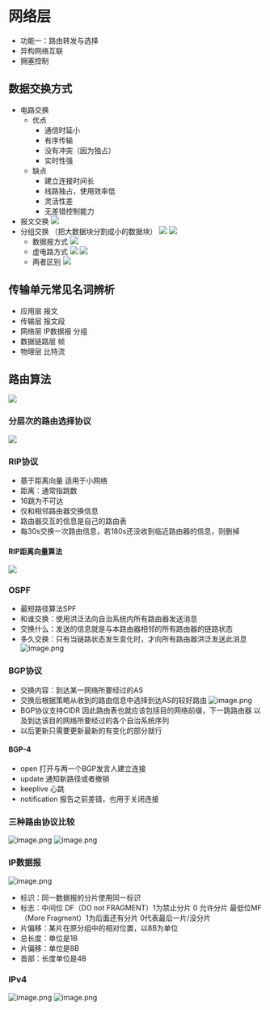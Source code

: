 # 网络层
- 功能一：路由转发与选择
- 异构网络互联
- 拥塞控制
## 数据交换方式
- 电路交换
  - 优点
    - 通信时延小
    - 有序传输
    - 没有冲突（因为独占）
    - 实时性强
  - 缺点
    - 建立连接时间长
    - 线路独占，使用效率低
    - 灵活性差
    - 无差错控制能力
- 报文交换
![](https://i.loli.net/2019/12/15/vHaMWCXN3YLk1du.png)
- 分组交换 （把大数据块分割成小的数据块）
![](https://i.loli.net/2019/12/15/tqoYscKbnIg4k6m.png)
![](https://i.loli.net/2019/12/15/oWCn6mH9wt1EXkd.png)
  - 数据报方式
  ![](https://i.loli.net/2019/12/15/QcIZ8Wnsj5AJ63i.png)
  - 虚电路方式
  ![](https://i.loli.net/2019/12/15/yl4HQmITxWt53rc.png)
  ![](https://i.loli.net/2019/12/15/e6LpFxsyMq3Brm9.png)
  - 两者区别
  ![](https://i.loli.net/2019/12/15/SniGjwUyNVom3sK.png)


## 传输单元常见名词辨析
  - 应用层 报文
  - 传输层 报文段
  - 网络层 IP数据报 分组
  - 数据链路层 帧
  - 物理层 比特流
## 路由算法
![](https://i.loli.net/2019/12/15/nfhNvxWLsSHwj6V.png)
### 分层次的路由选择协议
![](https://i.loli.net/2019/12/15/k8gqz7MCNfSeArZ.png)
### RIP协议
- 基于距离向量 适用于小网络
- 距离：通常指跳数
- 16跳为不可达
- 仅和相邻路由器交换信息
- 路由器交互的信息是自己的路由表
- 每30s交换一次路由信息，若180s还没收到临近路由器的信息，则删掉
#### RIP距离向量算法
![](https://i.loli.net/2019/12/15/AF8x2HzCZVMUmpu.png)
### OSPF
- 最短路径算法SPF
- 和谁交换：使用洪泛法向自治系统内所有路由器发送消息
- 交换什么：发送的信息就是与本路由器相邻的所有路由器的链路状态
- 多久交换：只有当链路状态发生变化时，才向所有路由器洪泛发送此消息
![image.png](https://i.loli.net/2019/12/15/JRkBl16vqt8hDP7.png)
### BGP协议
- 交换内容：到达某一网络所要经过的AS
- 交换后根据策略从收到的路由信息中选择到达AS的较好路由
![image.png](https://i.loli.net/2019/12/15/sZOx2FBYQClgKJ8.png)
- BGP协议支持CIDR 因此路由表也就应该包括目的网络前缀，下一跳路由器 以及到达该目的网络所要经过的各个自治系统序列
- 以后更新只需要更新最新的有变化的部分就行
#### BGP-4
- open 打开与两一个BGP发言人建立连接
- update 通知新路径或者撤销
- keeplive 心跳
- notification 报告之前差错，也用于关闭连接
### 三种路由协议比较
![image.png](https://i.loli.net/2019/12/15/IE5rSkFjA2dXRQy.png)
![image.png](https://i.loli.net/2019/12/15/Vm2zRceZhMwb4Ky.png)

### IP数据报
![image.png](https://i.loli.net/2019/12/15/dsN3SLV7JwfyT9r.png)
- 标识：同一数据报的分片使用同一标识
- 标志：中间位 DF（DO not FRAGMENT）1为禁止分片 0 允许分片 最低位MF（More Fragment）1为后面还有分片 0代表最后一片/没分片
- 片偏移：某片在原分组中的相对位置，以8B为单位
- 总长度：单位是1B
- 片偏移：单位是8B
- 首部：长度单位是4B
### IPv4
![image.png](https://i.loli.net/2019/12/15/bQCymVxMzRXdsTv.png)
![image.png](https://i.loli.net/2019/12/15/NfJj5IblqGXLVkP.png)
